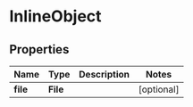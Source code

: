 

# InlineObject


## Properties

Name | Type | Description | Notes
------------ | ------------- | ------------- | -------------
**file** | **File** |  |  [optional]




